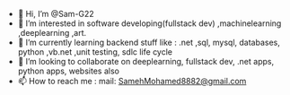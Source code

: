- 👋 Hi, I’m @Sam-G22
- 👀 I’m interested in software developing(fullstack dev) ,machinelearning ,deeplearning ,art.
- 🌱 I’m currently learning backend stuff like : .net ,sql, mysql, databases, python ,vb.net ,unit testing, sdlc life cycle
- 💞️ I’m looking to collaborate on deeplearning, fullstack dev, .net apps, python apps, websites also
- 📫 How to reach me : mail: SamehMohamed8882@gmail.com

<!---
Sam-G22/Sam-G22 is a ✨ special ✨ repository because its `README.md` (this file) appears on your GitHub profile.
You can click the Preview link to take a look at your changes.
--->
